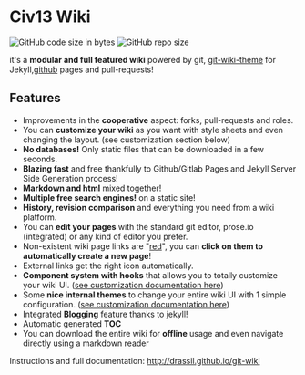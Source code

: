 # Civ13 Wiki

![GitHub code size in bytes](https://img.shields.io/github/languages/code-size/civ13/civ13-wiki.svg?style=flat)
![GitHub repo size](https://img.shields.io/github/repo-size/civ13/civ13-wiki.svg?style=flat)

it's a **modular and full featured wiki** powered by git, [git-wiki-theme](https://github.com/Drassil/git-wiki-theme) for Jekyll,[github](https://pages.github.com/) pages and pull-requests!


## Features 

* Improvements in the **cooperative** aspect: forks, pull-requests and roles.
* You can **customize your wiki** as you want with style sheets and even changing the layout. (see customization section below) 
* **No databases!** Only static files that can be downloaded in a few seconds.
* **Blazing fast** and free thankfully to Github/Gitlab Pages and Jekyll Server Side Generation process!
* **Markdown and html** mixed together!
* **Multiple free search engines!** on a static site!
* **History, revision comparison** and everything you need from a wiki platform.
* You can **edit your pages** with the standard git editor, prose.io (integrated) or any kind of editor you prefer.
* Non-existent wiki page links are "[red](red.md)", you can **click on them to automatically create a new page**!
* External links get the right icon automatically.
* **Component system with hooks** that allows you to totally customize your wiki UI. ([see customization documentation here](http://www.drassil.org/git-wiki/customize)) 
* Some **nice internal themes** to change your entire wiki UI with 1 simple configuration. ([see customization documentation here](http://www.drassil.org/git-wiki/customize))
* Integrated **Blogging** feature thanks to jekyll!
* Automatic generated **TOC**
* You can download the entire wiki for **offline** usage and even navigate directly using a markdown reader


Instructions and full documentation: http://drassil.github.io/git-wiki


